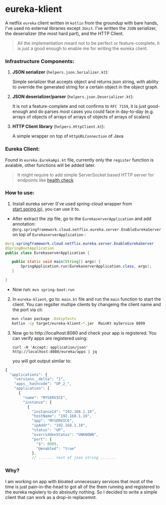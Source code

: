 # eureka-klient

A netflix `eureka` client written in `kotlin` from the groundup with bare hands, I've used no external libraries except `JUnit`.
I've written the `JSON` serializer, the deserializer (the most hard part), and the HTTP Client.

> All the implementation meant not to be perfect or feature-complete, it is just a good enough to enable me for writing the eureka client.

### Infrastructure Components:
1. **JSON serializer** (`helpers.json.Serializer.kt`):

    Simple serializer that accepts object and returns json string, with ability to override the generated string for a certain object in the object graph.

2. **JSON deserializer/parser** (`helpers.json.Deserializer.kt`):

    It is not a feature-complete and not confirms to `RFC 7159`, it is just good-enough and do parses most cases you could face in day-to-day (e.g. arrays of objects of arrays of arrays of objects of arrays of scalars)

3. **HTTP Client library** (`helpers.HttpClient.kt`):

    A simple wrapper on top of `HttpURLConnection` of Java

### Eureka Client:
Found in `eureka.EurekaApi.kt` file, currently only the `register` function is avaiable, other functions will be added later. 
> It might require to add simple ServerSocket based HTTP server for endpoints like [health check](https://github.com/Netflix/eureka/wiki/Understanding-eureka-client-server-communication)

### How to use:
1. Install eureka server (I've used spring-cloud wrapper from [start.spring.io](https://start.spring.io/starter.zip?type=maven-project&language=java&bootVersion=2.1.5.RELEASE&baseDir=eurekaserver&groupId=com.example&artifactId=eurekaserver&name=eurekaserver&description=Demo%20project%20for%20Spring%20Boot&packageName=com.example.eurekaserver&packaging=jar&javaVersion=1.8&style=cloud-eureka-server)), you can use it to.

  * After extract the zip file, go to the `EurekaserverApplication` and add annotation: `@org.springframework.cloud.netflix.eureka.server.EnableEurekaServer`  on top of `EurekaserverApplication` :
  ```java
 @org.springframework.cloud.netflix.eureka.server.EnableEurekaServer
 @SpringBootApplication
 public class EurekaserverApplication {

     public static void main(String[] args) {
         SpringApplication.run(EurekaserverApplication.class, args);
     }

 }
 ```
  * Now run:
  `mvn spring-boot:run`
 
2. In `eureka-klient`, go to: `main.kt` file and run the `main` function to start the client.
  You can regsiter multipe clients by changeing the client name and the port via cli:
```bash  
   mvn clean package -DskipTests
   kotlin -cp target/eureka-klient-*.jar  MainKt myService 8899
```
3. Now go to http://localhost:8080 and check your app is registered. You can verify apps are registered using:

   `curl -H 'Accept: application/json'  http://localhost:8080/eureka/apps | jq`

    you will got output similar to:

```js
{
  "applications": {
    "versions__delta": "1",
    "apps__hashcode": "UP_2_",
    "application": [
      {
        "name": "MYSERVICE",
        "instance": [
          {
            "instanceId": "192.168.1.10",
            "hostName": "192.168.1.10",
            "app": "MYSERVICE",
            "ipAddr": "192.168.1.10",
            "status": "UP",
            "overriddenStatus": "UNKNOWN",
            "port": {
              "$": 8089,
              "@enabled": "true"
            },
            // ....... rest of json string ....... 
```

### Why?
I am working on app with bloated unnecessary services that most of the time is just pain-in-the-head to got all of the them running and registered to the eureka registery to do absloutly nothing. So I decided to write a simple client that can work as a drop-in replacemnt.
